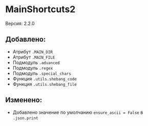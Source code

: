 # MainShortcuts2
Версия: 2.2.0
## Добавлено:
- Атрибут `.MAIN_DIR`
- Атрибут `.MAIN_FILE`
- Подмодуль `.advanced`
- Подмодуль `.regex`
- Подмодуль `.special_chars`
- Функция `.utils.shebang_code`
- Функция `.utils.shebang_file`
## Изменено:
- Добавлено значение по умолчанию `ensure_ascii = False` в `.json.print`